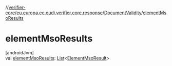 //[verifier-core](../../../index.md)/[eu.europa.ec.eudi.verifier.core.response](../index.md)/[DocumentValidity](index.md)/[elementMsoResults](element-mso-results.md)

# elementMsoResults

[androidJvm]\
val [elementMsoResults](element-mso-results.md): [List](https://kotlinlang.org/api/latest/jvm/stdlib/kotlin-stdlib/kotlin.collections/-list/index.html)&lt;[ElementMsoResult](../-element-mso-result/index.md)&gt;
